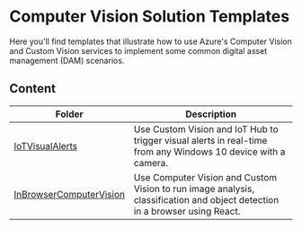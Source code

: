 # Computer Vision Solution Templates

Here you'll find templates that illustrate how to use Azure's Computer Vision and Custom Vision services to implement some common digital asset management (DAM) scenarios.

## Content

| Folder | Description |
|-------------|-------------|
| [IoTVisualAlerts](/IoTVisualAlerts) | Use Custom Vision and IoT Hub to trigger visual alerts in real-time from any Windows 10 device with a camera.|
| [InBrowserComputerVision](/InBrowserComputerVision) | Use Computer Vision and Custom Vision to run image analysis, classification and object detection in a browser using React.|
